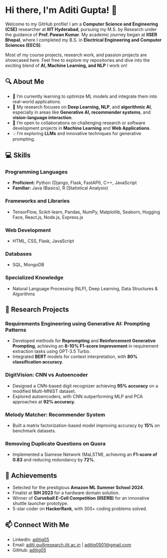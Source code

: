 # Hi there, I'm Aditi Gupta! 👋  

Welcome to my GitHub profile! I am a **Computer Science and Engineering (CSE)** researcher at **IIIT Hyderabad**, pursuing my M.S. by Research under the guidance of **Prof. Pawan Kumar**. My academic journey began at **IISER Bhopal**, where I completed my B.S. in **Electrical Engineering and Computer Sciences (EECS)**.  

Most of my course projects, research work, and passion projects are showcased here. Feel free to explore my repositories and dive into the exciting blend of **AI, Machine Learning, and NLP** I work on!  

## 🔍 About Me  
- 🌱 I’m currently learning to optimize ML models and integrate them into real-world applications.  
- 🔭 My research focuses on **Deep Learning, NLP**, and **algorithmic AI**, especially in areas like **Generative AI, recommender systems**, and **vision-language interaction**.  
- 🤝 I’m open to collaborations on challenging research or software development projects in **Machine Learning** and **Web Applications**.  
- 💡 I’m exploring **LLMs** and innovative techniques for generative prompting.  

## 💻 Skills  
### **Programming Languages**  
- **Proficient:** Python (Django, Flask, FastAPI), C++, JavaScript  
- **Familiar:** Java (Basics), R (Statistical Analysis)  

### **Frameworks and Libraries**  
- TensorFlow, Scikit-learn, Pandas, NumPy, Matplotlib, Seaborn, Hugging Face, React.js, Node.js, Express.js  

### **Web Development**  
- HTML, CSS, Flask, JavaScript  

### **Databases**  
- SQL, MongoDB  

### **Specialized Knowledge**  
- Natural Language Processing (NLP), Deep Learning, Data Structures & Algorithms  

## 🚀 Research Projects  
### **Requirements Engineering using Generative AI: Prompting Patterns**  
- Developed methods for **Reprompting** and **Reinforcement Generative Prompting**, achieving an **8-10% F1-score improvement** in requirement extraction tasks using GPT-3.5 Turbo.  
- Integrated **BERT** models for context interpretation, with **80% classification accuracy**.  

### **DigitVision: CNN vs Autoencoder**  
- Designed a CNN-based digit recognizer achieving **95% accuracy** on a modified Multi-MNIST dataset.  
- Explored autoencoders, with CNN outperforming MLP and PCA approaches at **92% accuracy**.  

### **Melody Matcher: Recommender System**  
- Built a matrix factorization-based model improving accuracy by **15%** on benchmark datasets.  

### **Removing Duplicate Questions on Quora**  
- Implemented a Siamese Network (MaLSTM), achieving an **F1-score of 0.83** and reducing redundancy by **72%**.  

## 🌟 Achievements  
- Selected for the prestigious **Amazon ML Summer School 2024**.  
- Finalist at **SIH 2023** for a hardware domain solution.  
- Winner of **Curveball E-Cell Competition (IISERB)** for an innovative shuttle launcher prototype.  
- 5-star coder on **HackerRank**, with 300+ coding problems solved.  

## 📫 Connect With Me  
- LinkedIn: [aditig05](https://www.linkedin.com/in/aditig05/)  
- Email: aditi.gu@research.iiit.ac.in | aditig0501@gmail.com  
- GitHub: [aditig05](https://github.com/aditig05)  



